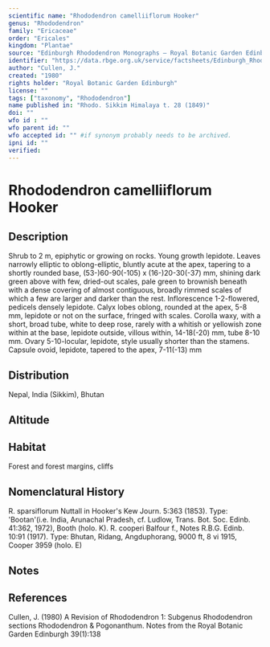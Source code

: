 ```yaml
---
scientific name: "Rhododendron camelliiflorum Hooker"
genus: "Rhododendron"
family: "Ericaceae"
order: "Ericales"
kingdom: "Plantae"
source: "Edinburgh Rhododendron Monographs – Royal Botanic Garden Edinburgh"
identifier: "https://data.rbge.org.uk/service/factsheets/Edinburgh_Rhododendron_Monographs.xhtml"
author: "Cullen, J."
created: "1980"
rights holder: "Royal Botanic Garden Edinburgh"
license: ""
tags: ["taxonomy", "Rhododendron"]
name published in: "Rhodo. Sikkim Himalaya t. 28 (1849)"
doi: ""
wfo id : ""
wfo parent id: ""
wfo accepted id: "" #if synonym probably needs to be archived.                      
ipni id: ""
verified:
---
```


                       

# Rhododendron camelliiflorum Hooker

## Description
Shrub to 2 m, epiphytic or growing on rocks. Young growth lepidote. Leaves narrowly elliptic to oblong-elliptic, bluntly acute at the apex, tapering to a shortly rounded base, (53-)60-90(-105) x (16-)20-30(-37) mm, shining dark green above with few, dried-out scales, pale green to brownish beneath with a dense covering of almost contiguous, broadly rimmed scales of which a few are larger and darker than the rest. Inflorescence 1-2-flowered, pedicels densely lepidote. Calyx lobes oblong, rounded at the apex, 5-8 mm, lepidote or not on the surface, fringed with scales. Corolla waxy, with a short, broad tube, white to deep rose, rarely with a whitish or yellowish zone within at the base, lepidote outside, villous within, 14-18(-20) mm, tube 8-10 mm. Ovary 5-10-locular, lepidote, style usually shorter than the stamens. Capsule ovoid, lepidote, tapered to the apex, 7-11(-13) mm

## Distribution
Nepal, India (Sikkim), Bhutan

## Altitude


## Habitat
Forest and forest margins, cliffs

## Nomenclatural History
R. sparsiflorum Nuttall in Hooker's Kew Journ. 5:363 (1853). Type: 'Bootan'(i.e. India, Arunachal Pradesh, cf. Ludlow, Trans. Bot. Soc. Edinb. 41:362, 1972), Booth (holo. K). R. cooperi Balfour f., Notes R.B.G. Edinb. 10:91 (1917). Type: Bhutan, Ridang, Angduphorang, 9000 ft, 8 vi 1915, Cooper 3959 (holo. E)
                       
## Notes


## References

Cullen, J. (1980) A Revision of Rhododendron 1: Subgenus Rhododendron sections Rhododendron & Pogonanthum. Notes from the Royal Botanic Garden Edinburgh 39(1):138
